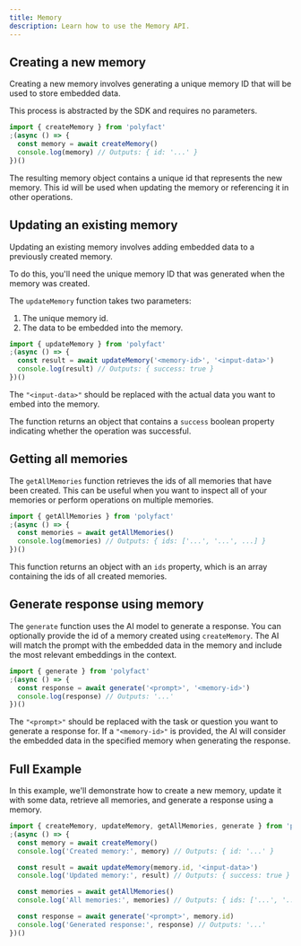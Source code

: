 ```yaml
---
title: Memory
description: Learn how to use the Memory API.
---
```


## Creating a new memory

Creating a new memory involves generating a unique memory ID that will be used to store embedded data.

This process is abstracted by the SDK and requires no parameters.

```typescript
import { createMemory } from 'polyfact'
;(async () => {
  const memory = await createMemory()
  console.log(memory) // Outputs: { id: '...' }
})()
```

The resulting memory object contains a unique id that represents the new memory. This id will be used when updating the memory or referencing it in other operations.

## Updating an existing memory

Updating an existing memory involves adding embedded data to a previously created memory.

To do this, you'll need the unique memory ID that was generated when the memory was created.

The `updateMemory` function takes two parameters:

1. The unique memory id.
2. The data to be embedded into the memory.

```typescript
import { updateMemory } from 'polyfact'
;(async () => {
  const result = await updateMemory('<memory-id>', '<input-data>')
  console.log(result) // Outputs: { success: true }
})()
```

The `"<input-data>"` should be replaced with the actual data you want to embed into the memory.

The function returns an object that contains a `success` boolean property indicating whether the operation was successful.

## Getting all memories

The `getAllMemories` function retrieves the ids of all memories that have been created. This can be useful when you want to inspect all of your memories or perform operations on multiple memories.

```typescript
import { getAllMemories } from 'polyfact'
;(async () => {
  const memories = await getAllMemories()
  console.log(memories) // Outputs: { ids: ['...', '...', ...] }
})()
```

This function returns an object with an `ids` property, which is an array containing the ids of all created memories.

## Generate response using memory

The `generate` function uses the AI model to generate a response. You can optionally provide the id of a memory created using `createMemory`. The AI will match the prompt with the embedded data in the memory and include the most relevant embeddings in the context.

```typescript
import { generate } from 'polyfact'
;(async () => {
  const response = await generate('<prompt>', '<memory-id>')
  console.log(response) // Outputs: '...'
})()
```

The `"<prompt>"` should be replaced with the task or question you want to generate a response for. If a `"<memory-id>"` is provided, the AI will consider the embedded data in the specified memory when generating the response.

## Full Example

In this example, we'll demonstrate how to create a new memory, update it with some data, retrieve all memories, and generate a response using a memory.

```typescript
import { createMemory, updateMemory, getAllMemories, generate } from 'polyfact'
;(async () => {
  const memory = await createMemory()
  console.log('Created memory:', memory) // Outputs: { id: '...' }

  const result = await updateMemory(memory.id, '<input-data>')
  console.log('Updated memory:', result) // Outputs: { success: true }

  const memories = await getAllMemories()
  console.log('All memories:', memories) // Outputs: { ids: ['...', '...', ...] }

  const response = await generate('<prompt>', memory.id)
  console.log('Generated response:', response) // Outputs: '...'
})()
```
